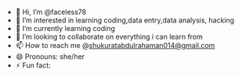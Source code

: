 - 👋 Hi, I’m @faceless78
- 👀 I’m interested in learning coding,data entry,data analysis, hacking 
- 🌱 I’m currently learning coding 
- 💞️ I’m looking to collaborate on everything i can learn from 
- 📫 How to reach me @shukuratabdulrahaman014@gmail.com
- 😄 Pronouns: she/her
- ⚡ Fun fact: 

<!---
faceless78/faceless78 is a ✨ special ✨ repository because its `README.md` (this file) appears on your GitHub profile.
You can click the Preview link to take a look at your changes.
--->
